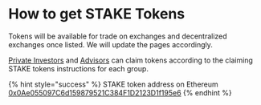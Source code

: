 # How to get STAKE Tokens

Tokens will be available for trade on exchanges and decentralized exchanges once listed. We will update the pages accordingly. 

[Private Investors](claiming-stake-tokens.md) and [Advisors](claim-stake-advisors.md) can claim tokens according to the claiming STAKE tokens instructions for each group.

{% hint style="success" %}
STAKE token address on Ethereum [0x0Ae055097C6d159879521C384F1D2123D1f195e6](https://etherscan.io/token/0x0Ae055097C6d159879521C384F1D2123D1f195e6)
{% endhint %}



